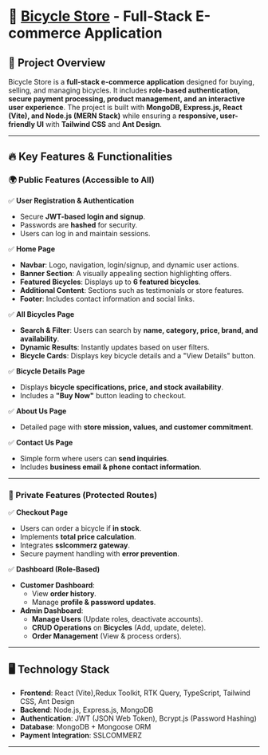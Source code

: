 # 🚴 [Bicycle Store](https://bicycle-store-three.vercel.app) - Full-Stack E-commerce Application

## 📌 Project Overview

Bicycle Store is a **full-stack e-commerce application** designed for buying, selling, and managing bicycles. It includes **role-based authentication, secure payment processing, product management, and an interactive user experience**. The project is built with **MongoDB, Express.js, React (Vite), and Node.js (MERN Stack)** while ensuring a **responsive, user-friendly UI** with **Tailwind CSS** and **Ant Design**.

---

## 🔥 **Key Features & Functionalities**

### **🌍 Public Features (Accessible to All)**

✅ **User Registration & Authentication**

- Secure **JWT-based login and signup**.
- Passwords are **hashed** for security.
- Users can log in and maintain sessions.

✅ **Home Page**

- **Navbar**: Logo, navigation, login/signup, and dynamic user actions.
- **Banner Section**: A visually appealing section highlighting offers.
- **Featured Bicycles**: Displays up to **6 featured bicycles**.
- **Additional Content**: Sections such as testimonials or store features.
- **Footer**: Includes contact information and social links.

✅ **All Bicycles Page**

- **Search & Filter**: Users can search by **name, category, price, brand, and availability**.
- **Dynamic Results**: Instantly updates based on user filters.
- **Bicycle Cards**: Displays key bicycle details and a "View Details" button.

✅ **Bicycle Details Page**

- Displays **bicycle specifications, price, and stock availability**.
- Includes a **"Buy Now"** button leading to checkout.

✅ **About Us Page**

- Detailed page with **store mission, values, and customer commitment**.

✅ **Contact Us Page**

- Simple form where users can **send inquiries**.
- Includes **business email & phone contact information**.

---

### **🔐 Private Features (Protected Routes)**

✅ **Checkout Page**

- Users can order a bicycle if **in stock**.
- Implements **total price calculation**.
- Integrates **sslcommerz gateway**.
- Secure payment handling with **error prevention**.

✅ **Dashboard (Role-Based)**

- **Customer Dashboard**:
  - View **order history**.
  - Manage **profile & password updates**.
- **Admin Dashboard**:
  - **Manage Users** (Update roles, deactivate accounts).
  - **CRUD Operations** on **Bicycles** (Add, update, delete).
  - **Order Management** (View & process orders).

---

## 🖥️ **Technology Stack**

- **Frontend**: React (Vite),Redux Toolkit, RTK Query, TypeScript, Tailwind CSS, Ant Design
- **Backend**: Node.js, Express.js, MongoDB
- **Authentication**: JWT (JSON Web Token), Bcrypt.js (Password Hashing)
- **Database**: MongoDB + Mongoose ORM
- **Payment Integration**: SSLCOMMERZ

---
